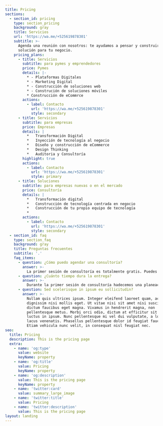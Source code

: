 ```yaml
---
title: Pricing
sections:
  - section_id: pricing
    type: section_pricing
    background: gray
    title: Servicios
    url: 'https://wa.me/+525619878301'
    subtitle: >-
      Agenda una reunión con nosotros: te ayudamos a pensar y construir una
      solución para tu negocio.
    pricing_plans:
      - title: Servicios
        subtitle: para pymes y emprendedores
        price: Pymes
        details: |-
          * - Plataformas Digitales
          * - Marketing Digital 
          * - Construcción de soluciones web
          * - Construción de soluciones móviles
          * Construcción de eCommrce
        actions:
          - label: Contacto
            url: 'https://wa.me/+525619878301'
            style: secondary
      - title: Servicios
        subtitle: para empresas
        price: Empresas
        details: |
          *   Transformación Digital
          *   Inyección de tecnología al negocio
          *   Diseño y construcción de eCommerce
          *   Design Thinking
          *   Auditoria y Consultoría
        highlight: true
        actions:
          - label: Contacto
            url: 'https://wa.me/+525619878301'
            style: primary
      - title: Soluciones
        subtitle: para empresas nuevas o en el mercado
        price: Consultoría
        details: |
          *   Transformación digital
          *   Construcción de tecnología centrada en negocio
          *   Construcción de tu propio equipo de tecnología
          *   
        actions:
          - label: Contacto
            url: 'https://wa.me/+525619878301'
            style: secondary
  - section_id: faq
    type: section_faq
    background: gray
    title: Preguntas frecuentes
    subtitle: '.'
    faq_items:
      - question: ¿Cómo puedo agendar una consultoría? 
        answer: >-
          La primer sesión de consultoría es totalmente gratis. Puedes agendar tu sesión escribiendo un mensaje de WhatsApp: 5619878301 
      - question: ¿Cuánto tiempo dura la entrega? 
        answer: >-
          Durante la primer sesión de consultoría hadecemos una planeación de los direrentes sprints del proyecto. Colocamos una fecha de entregas (En promedio 60 días)
      - question: Sed scelerisque in ipsum eu sollicitudin?
        answer: >-
          Nullam quis ultrices ipsum. Integer eleifend laoreet quam, ac
          dignissim nisi mollis eget. Ut vitae nisi sit amet nisi suscipit
          dictum faucibus eget magna. Vivamus in hendrerit magna, non
          pellentesque metus. Morbi orci odio, dictum at efficitur sit amet,
          luctus in ipsum. Nunc pellentesque mi vel dui vulputate, a lobortis
          lacus venenatis. Phasellus pellentesque dolor id feugiat faucibus.
          Etiam vehicula nunc velit, in consequat nisl feugiat nec.
seo:
  title: Pricing
  description: This is the pricing page
  extra:
    - name: 'og:type'
      value: website
      keyName: property
    - name: 'og:title'
      value: Pricing
      keyName: property
    - name: 'og:description'
      value: This is the pricing page
      keyName: property
    - name: 'twitter:card'
      value: summary_large_image
    - name: 'twitter:title'
      value: Pricing
    - name: 'twitter:description'
      value: This is the pricing page
layout: landing
---
```


